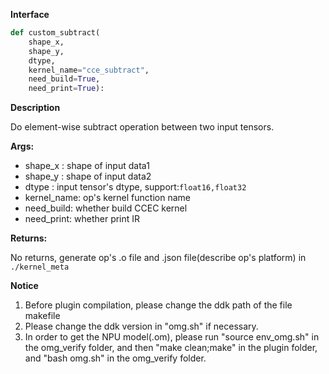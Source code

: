 ﻿**Interface**

```python
def custom_subtract(
    shape_x, 
    shape_y, 
    dtype, 
    kernel_name="cce_subtract", 
    need_build=True,           
    need_print=True):
```

**Description**

Do element-wise subtract operation between two input tensors.

**Args:**

- shape_x : shape of input data1
- shape_y : shape of input data2
- dtype : input tensor's dtype, support:`float16,float32`
- kernel_name: op's kernel function name
- need_build: whether build CCEC kernel
- need_print: whether print IR

**Returns:**

No returns, generate op's .o file and .json file(describe op's platform) in `./kernel_meta`

**Notice**

1. Before plugin compilation, please change the ddk path of the file makefile
2. Please change the ddk version in "omg.sh" if necessary.
3. In order to get the NPU model(.om), please run "source env_omg.sh"  in the omg_verify folder, and then "make clean;make" in the plugin folder,  and "bash omg.sh" in the omg_verify folder.

